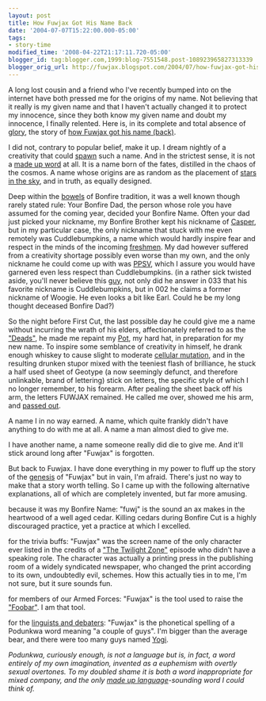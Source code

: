 ```yaml
---
layout: post
title: How Fuwjax Got His Name Back
date: '2004-07-07T15:22:00.000-05:00'
tags:
- story-time
modified_time: '2008-04-22T21:17:11.720-05:00'
blogger_id: tag:blogger.com,1999:blog-7551548.post-108923965827313339
blogger_orig_url: http://fuwjax.blogspot.com/2004/07/how-fuwjax-got-his-name-back.html
---
```


A long lost cousin and a friend who I've recently bumped into on the internet have both pressed me for the origins of my name.  Not believing that it really is my given name and that I haven't actually changed it to protect my innocence, since they both know my given name and doubt my innocence, I finally relented.  Here is, in its complete and total absence of [glory](http://www.imdb.com/title/tt0097441/), the story of [how Fuwjax got his name (back)](http://www.imdb.com/title/tt0120703/).

I did not, contrary to popular belief, make it up.  I dream nightly of a creativity that could [spawn](http://www.imdb.com/title/tt0120177/) such a name.  And in the strictest sense, it is not a [made up word](http://www.pseudodictionary.com/) at all.  It is a name born of the fates, distilled in the chaos of the cosmos.  A name whose origins are as random as the placement of [stars in the sky](http://www.bethlehemstar.net/), and in truth, as equally designed.

Deep within the [bowels](YouSicko) of Bonfire tradition, it was a well known though rarely stated rule:  Your Bonfire Dad, the person whose role you have assumed for the coming year, decided your Bonfire Name.  Often your dad just picked your nickname, my Bonfire Brother kept his nickname of [Casper](http://www.imdb.com/title/tt0112642/), but in my particular case, the only nickname that stuck with me even remotely was Cuddlebumpkins, a name which would hardly inspire fear and respect in the minds of the incoming [freshmen](http://www.imdb.com/title/tt0099615/).  My dad however suffered from a creativity shortage possibly even worse than my own, and the only nickname he could come up with was [PPSV](http://www.imdb.com/title/tt0103859/), which I assure you would have garnered even less respect than Cuddlebumpkins. (in a rather sick twisted aside, you'll never believe this [guy](http://www.cu2.nl/browse.php?id=203), not only did he answer in 033 that his favorite nickname is Cuddlebumpkins, but in 002 he claims a former nickname of Woogie.  He even looks a bit like Earl.  Could he be my long thought deceased Bonfire Dad?)

So the night before First Cut, the last possible day he could give me a name without incurring the wrath of his elders, affectionately referred to as the ["Deads"](http://www.imdb.com/title/tt0106308/), he made me repaint my [Pot](http://www.imdb.com/title/tt0267913/), my hard hat, in preparation for my new name.  To inspire some semblance of creativity in himself, he drank enough whiskey to cause slight to moderate [cellular mutation](http://www.imdb.com/title/tt0145487/), and in the resulting drunken stupor mixed with the teeniest flash of brilliance, he stuck a half used sheet of Geotype (a now seemingly defunct, and therefore unlinkable, brand of lettering) stick on letters, the specific style of which I no longer remember, to his forearm.  After pealing the sheet back off his arm, the letters FUWJAX remained.  He called me over, showed me his arm, and [passed out](http://www.imdb.com/title/tt0106677/).

A name I in no way earned.  A name, which quite frankly didn't have anything to do with me at all.  A name a man almost died to give me.

I have another name, a name someone really did die to give me.  And it'll stick around long after "Fuwjax" is forgotten.

But back to Fuwjax.  I have done everything in my power to fluff up the story of the [genesis](http://biblegateway.com/cgi-bin/bible?language=english&passage=genesis&version=NIV) of "Fuwjax" but in vain, I'm afraid.  There's just no way to make that a story worth telling.  So I came up with the following alternative explanations, all of which are completely invented, but far more amusing.

because it was my Bonfire Name: "fuwj" is the sound an ax makes in the heartwood of a well aged cedar.  Killing cedars during Bonfire Cut is a highly discouraged practice, yet a practice at which I excelled.

for the trivia buffs: "Fuwjax" was the screen name of the only character ever listed in the credits of a ["The Twilight Zone"](http://www.scifi.com/twilightzone/) episode who didn't have a speaking role.  The character was actually a printing press in the publishing room of a widely syndicated newspaper, who changed the print according to its own, undoubtedly evil, schemes.  How this actually ties in to me, I'm not sure, but it sure sounds fun.

for members of our Armed Forces: "Fuwjax" is the tool used to raise the ["Foobar"](http://www.foobar2000.org/).  I am that tool.

for the [linguists and debaters](http://www.imdb.com/title/tt0295178/): "Fuwjax" is the phonetical spelling of a Podunkwa word meaning "a couple of guys".  I'm bigger than the average bear, and there were too many guys named [Yogi](http://www.yogi-berra.com/).

*Podunkwa, curiously enough, is not a language but is, in fact, a word entirely of my own imagination, invented as a euphemism with overtly sexual overtones.  To my doubled shame it is both a word inappropriate for mixed company, and the only [made up language](http://www.esperanto.net/)-sounding word I could think of.*